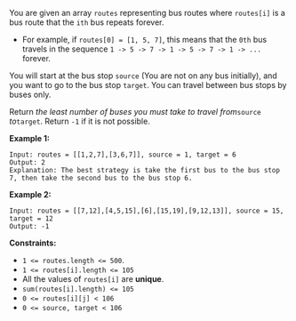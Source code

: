 You are given an array `routes` representing bus routes where `routes[i]` is a
bus route that the `ith` bus repeats forever.

  * For example, if `routes[0] = [1, 5, 7]`, this means that the `0th` bus travels in the sequence `1 -> 5 -> 7 -> 1 -> 5 -> 7 -> 1 -> ...` forever.

You will start at the bus stop `source` (You are not on any bus initially),
and you want to go to the bus stop `target`. You can travel between bus stops
by buses only.

Return _the least number of buses you must take to travel from_`source`
_to_`target`. Return `-1` if it is not possible.



**Example 1:**

    
    
    Input: routes = [[1,2,7],[3,6,7]], source = 1, target = 6
    Output: 2
    Explanation: The best strategy is take the first bus to the bus stop 7, then take the second bus to the bus stop 6.
    

**Example 2:**

    
    
    Input: routes = [[7,12],[4,5,15],[6],[15,19],[9,12,13]], source = 15, target = 12
    Output: -1
    



**Constraints:**

  * `1 <= routes.length <= 500`.
  * `1 <= routes[i].length <= 105`
  * All the values of `routes[i]` are **unique**.
  * `sum(routes[i].length) <= 105`
  * `0 <= routes[i][j] < 106`
  * `0 <= source, target < 106`

